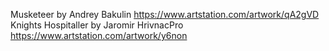 Musketeer
	by Andrey Bakulin
	https://www.artstation.com/artwork/qA2gVD
Knights Hospitaller
	by Jaromir HrivnacPro
	https://www.artstation.com/artwork/y6non
